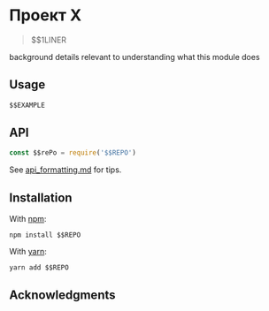 # Проект Х

> $$1LINER

background details relevant to understanding what this module does

## Usage

```javascript
$$EXAMPLE
```

## API

```js
const $$rePo = require('$$REPO')
```

See [api_formatting.md](api_formatting.md) for tips.

## Installation

With [npm](https://npmjs.org/):

```shell
npm install $$REPO
```

With [yarn](https://yarnpkg.com/en/):

```shell
yarn add $$REPO
```

## Acknowledgments
